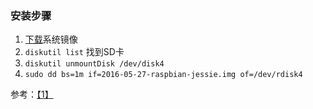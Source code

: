 ### 安装步骤

1. [下载](https://www.raspberrypi.org/downloads/raspbian/)系统镜像
2. `diskutil list` 找到SD卡
3. `diskutil unmountDisk /dev/disk4` 
4. `sudo dd bs=1m if=2016-05-27-raspbian-jessie.img of=/dev/rdisk4`

参考：[【1】](https://www.raspberrypi.org/documentation/installation/installing-images/mac.md)